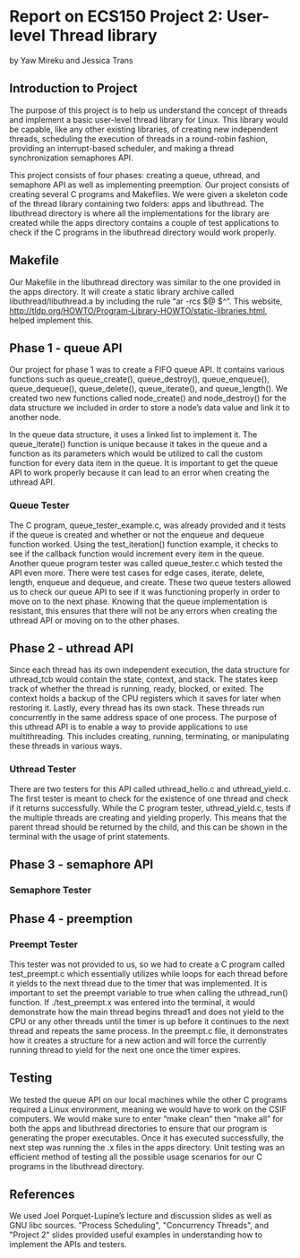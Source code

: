 # Report on ECS150 Project 2: User-level Thread library
by Yaw Mireku and Jessica Trans

## Introduction to Project

The purpose of this project is to help us understand the concept of threads and implement a basic user-level thread library for Linux. This library would be capable, like any other existing libraries, of creating new independent threads, scheduling the execution of threads in a round-robin fashion, providing an interrupt-based scheduler, and making a thread synchronization semaphores API. 

This project consists of four phases: creating a queue, uthread, and semaphore API as well as implementing preemption. Our project consists of creating several C programs and Makefiles. We were given a skeleton code of the thread library containing two folders: apps and libuthread. The libuthread directory is where all the implementations for the library are created while the apps directory contains a couple of test applications to check if the C programs in the libuthread directory would work properly. 

## Makefile

Our Makefile in the libuthread directory was similar to the one provided in the apps directory. It will create a static library archive called libuthread/libuthread.a by including the rule “ar -rcs $@ $^”. This website, http://tldp.org/HOWTO/Program-Library-HOWTO/static-libraries.html, helped implement this.

## Phase 1 - queue API

Our project for phase 1 was to create a FIFO queue API. It contains various functions such as queue_create(), queue_destroy(), queue_enqueue(), queue_dequeue(), queue_delete(),
queue_iterate(), and queue_length(). We created two new functions called node_create() and node_destroy() for the data structure we included in order to store a node’s data value and link it to another node. 

In the queue data structure, it uses a linked list to implement it. The queue_iterate() function is unique because it takes in the queue and a function as its parameters which would be utilized to call the custom function for every data item in the queue. It is important to get the queue API to work properly because it can lead to an error when creating the uthread API.

### Queue Tester

The C program, queue_tester_example.c, was already provided and it tests if the queue is created and whether or not the enqueue and dequeue function worked. Using the test_iteration() function example, it checks to see if the callback function would increment every item in the queue. Another queue program tester was called queue_tester.c which tested the API even more. There were test cases for edge cases, iterate, delete, length, enqueue and dequeue, and create. These two queue testers allowed us to check our queue API to see if it was functioning properly in order to move on to the next phase. Knowing that the queue implementation is resistant, this ensures that there will not be any errors when creating the uthread API or moving on to the other phases.

## Phase 2 - uthread API

Since each thread has its own independent execution, the data structure for uthread_tcb would contain the state, context, and stack. The states keep track of whether the thread is running, ready, blocked, or exited. The context holds a backup of the CPU registers which it saves for later when restoring it. Lastly, every thread has its own stack. These threads run concurrently in the same address space of one process. The purpose of this uthread API is to enable a way to provide applications to use multithreading. This includes creating, running, terminating, or manipulating these threads in various ways.

### Uthread Tester

There are two testers for this API called uthread_hello.c and uthread_yield.c. The first tester is meant to check for the existence of one thread and check if it returns successfully. While the C program tester, uthread_yield.c, tests if the multiple threads are creating and yielding properly. This means that the parent thread should be returned by the child, and this can be shown in the terminal with the usage of print statements.

## Phase 3 - semaphore API

### Semaphore Tester

## Phase 4 - preemption



### Preempt Tester

This tester was not provided to us, so we had to create a C program called test_preempt.c which essentially utilizes while loops for each thread before it yields to the next thread due to the timer that was implemented. It is important to set the preempt variable to true when calling the uthread_run() function. If ./test_preempt.x was entered into the terminal, it would demonstrate how the main thread begins thread1 and does not yield to the CPU or any other threads until the timer is up before it continues to the next thread and repeats the same process. In the preempt.c file, it demonstrates how it creates a structure for a new action and will force the currently running thread to yield for the next one once the timer expires.

## Testing

We tested the queue API on our local machines while the other C programs required a Linux environment, meaning we would have to work on the CSIF computers. We would make sure to enter “make clean” then “make all” for both the apps and libuthread directories to ensure that our program is generating the proper executables. Once it has executed successfully, the next step was running the .x files in the apps directory. Unit testing was an efficient method of testing all the possible usage scenarios for our C programs in the libuthread directory.

## References
We used Joel Porquet-Lupine’s lecture and discussion slides as well as GNU libc sources. "Process Scheduling", "Concurrency Threads", and "Project 2" slides provided useful examples in understanding how to implement the APIs and testers.